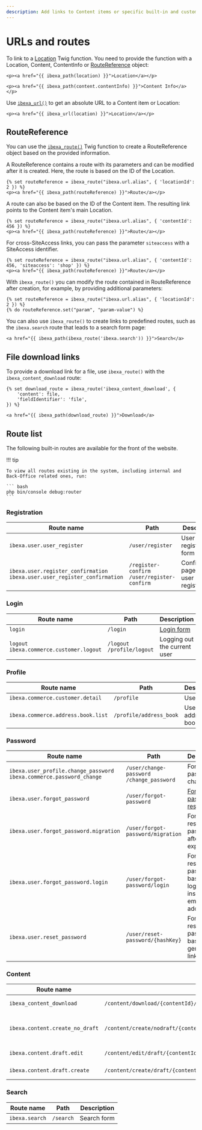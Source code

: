 ```yaml
---
description: Add links to Content items or specific built-in and custom routes in your templates.
---
```


# URLs and routes

To link to a [Location](url_twig_functions.md#ibexa_path) Twig function.
You need to provide the function with a Location, Content, ContentInfo or [RouteReference](#routereference) object:

``` html+twig
<p><a href="{{ ibexa_path(location) }}">Location</a></p>

<p><a href="{{ ibexa_path(content.contentInfo) }}">Content Info</a></p>
```

Use [`ibexa_url()`](url_twig_functions.md#ibexa_url) to get an absolute URL to a Content item or Location:

``` html+twig
<p><a href="{{ ibexa_url(location) }}">Location</a></p>
```

## RouteReference

You can use the [`ibexa_route()`](url_twig_functions.md#ibexa_route) Twig function
to create a RouteReference object based on the provided information.

A RouteReference contains a route with its parameters and can be modified after it is created.
Here, the route is based on the ID of the Location.

``` html+twig
{% set routeReference = ibexa_route("ibexa.url.alias", { 'locationId': 2 }) %}
<p><a href="{{ ibexa_path(routeReference) }}">Route</a></p>
```

A route can also be based on the ID of the Content item.
The resulting link points to the Content item's main Location.

``` html+twig
{% set routeReference = ibexa_route("ibexa.url.alias", { 'contentId': 456 }) %}
<p><a href="{{ ibexa_path(routeReference) }}">Route</a></p>
```

For cross-SiteAccess links, you can pass the parameter `siteaccess` with a SiteAccess identifier.

``` html+twig
{% set routeReference = ibexa_route("ibexa.url.alias", { 'contentId': 456, 'siteaccess': 'shop' }) %}
<p><a href="{{ ibexa_path(routeReference) }}">Route</a></p>
```

With `ibexa_route()` you can modify the route contained in RouteReference after creation, for example, by providing additional parameters:

``` html+twig
{% set routeReference = ibexa_route("ibexa.url.alias", { 'locationId': 2 }) %}
{% do routeReference.set("param", "param-value") %}
```

You can also use `ibexa_route()` to create links to predefined routes, such as the `ibexa.search` route that leads to a search form page:

``` html+twig
<a href="{{ ibexa_path(ibexa_route('ibexa.search')) }}">Search</a>
```

## File download links

To provide a download link for a file, use `ibexa_route()` with the `ibexa_content_download` route:

``` html+twig
{% set download_route = ibexa_route('ibexa_content_download', {
    'content': file,
    'fieldIdentifier': 'file',
}) %}

<a href="{{ ibexa_path(download_route) }}">Download</a>
```

## Route list

The following built-in routes are available for the front of the website.

!!! tip

    To view all routes existing in the system, including internal and Back-Office related ones, run:

    ``` bash
    php bin/console debug:router
    ```

### Registration


|Route name|Path|Description|
|---|---|---|
| `ibexa.user.user_register` | `/user/register` | User registration form |
| `ibexa.user.register_confirmation`</br>`ibexa.user.user_register_confirmation` | `/register-confirm`</br>`/user/register-confirm` | Confirmation page after user registration |

### Login

|Route name|Path|Description|
|---|---|---|
|`login` | `/login` | [Login form](add_login_form.md) |
|`logout`</br>`ibexa.commerce.customer.logout` | `/logout`</br>`/profile/logout` | Logging out the current user |

### Profile

|Route name|Path|Description|
|---|---|---|
| `ibexa.commerce.customer.detail` | `/profile` | User profile |
| `ibexa.commerce.address.book.list` | `/profile/address_book` | User address book |

### Password

|Route name|Path|Description|
|---|---|---|
| `ibexa.user_profile.change_password`</br>`ibexa.commerce.password_change` | `/user/change-password`</br>`/change_password` | Form for password change|
| `ibexa.user.forgot_password` | `/user/forgot-password` | [Form for password resetting](add_forgot_password_option.md) |
| `ibexa.user.forgot_password.migration` | `/user/forgot-password/migration` | Form for resetting password after expiration|
| `ibexa.user.forgot_password.login` | `/user/forgot-password/login` | Form for resetting password based on login instead of email address |
| `ibexa.user.reset_password` | `/user/reset-password/{hashKey}` | Form for resetting password based on a generated link |

### Content

|Route name|Path|Description|
|---|---|---|
| `ibexa_content_download` | `/content/download/{contentId}/{fieldIdentifier}/{filename}` | Downloading a binary file |
| `ibexa.content.create_no_draft` | `/content/create/nodraft/{contentTypeIdentifier}/{language}/{parentLocationId}` | [Creating a Content item without using a draft](user_generated_content.md#creating-a-content-item-without-using-a-draft) |
| `ibexa.content.draft.edit` | `/content/edit/draft/{contentId}/{versionNo}/{language}/{locationId}` | [Editing a Content item](user_generated_content.md#editing-a-content-item) |
| `ibexa.content.draft.create` | `/content/create/draft/{contentId}/{fromVersionNo}/{fromLanguage}` | [Creating a new draft](user_generated_content.md#creating-a-new-draft) |

### Search

|Route name|Path|Description|
|---|---|---|
| `ibexa.search` | `/search` | Search form |
